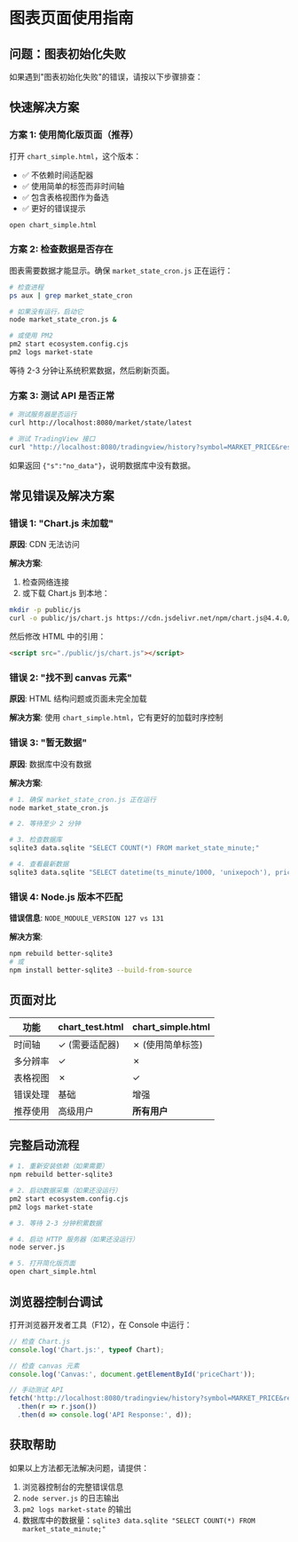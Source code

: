 # 图表页面使用指南

## 问题：图表初始化失败

如果遇到"图表初始化失败"的错误，请按以下步骤排查：

## 快速解决方案

### 方案 1: 使用简化版页面（推荐）

打开 `chart_simple.html`，这个版本：
- ✅ 不依赖时间适配器
- ✅ 使用简单的标签而非时间轴
- ✅ 包含表格视图作为备选
- ✅ 更好的错误提示

```bash
open chart_simple.html
```

### 方案 2: 检查数据是否存在

图表需要数据才能显示。确保 `market_state_cron.js` 正在运行：

```bash
# 检查进程
ps aux | grep market_state_cron

# 如果没有运行，启动它
node market_state_cron.js &

# 或使用 PM2
pm2 start ecosystem.config.cjs
pm2 logs market-state
```

等待 2-3 分钟让系统积累数据，然后刷新页面。

### 方案 3: 测试 API 是否正常

```bash
# 测试服务器是否运行
curl http://localhost:8080/market/state/latest

# 测试 TradingView 接口
curl "http://localhost:8080/tradingview/history?symbol=MARKET_PRICE&resolution=5&from=$(date -u -v-1H +%s)&to=$(date -u +%s)"
```

如果返回 `{"s":"no_data"}`，说明数据库中没有数据。

## 常见错误及解决方案

### 错误 1: "Chart.js 未加载"

**原因**: CDN 无法访问

**解决方案**:
1. 检查网络连接
2. 或下载 Chart.js 到本地：
```bash
mkdir -p public/js
curl -o public/js/chart.js https://cdn.jsdelivr.net/npm/chart.js@4.4.0/dist/chart.umd.min.js
```

然后修改 HTML 中的引用：
```html
<script src="./public/js/chart.js"></script>
```

### 错误 2: "找不到 canvas 元素"

**原因**: HTML 结构问题或页面未完全加载

**解决方案**: 使用 `chart_simple.html`，它有更好的加载时序控制

### 错误 3: "暂无数据"

**原因**: 数据库中没有数据

**解决方案**:
```bash
# 1. 确保 market_state_cron.js 正在运行
node market_state_cron.js

# 2. 等待至少 2 分钟

# 3. 检查数据库
sqlite3 data.sqlite "SELECT COUNT(*) FROM market_state_minute;"

# 4. 查看最新数据
sqlite3 data.sqlite "SELECT datetime(ts_minute/1000, 'unixepoch'), price_score, volume_score FROM market_state_minute ORDER BY ts_minute DESC LIMIT 5;"
```

### 错误 4: Node.js 版本不匹配

**错误信息**: `NODE_MODULE_VERSION 127 vs 131`

**解决方案**:
```bash
npm rebuild better-sqlite3
# 或
npm install better-sqlite3 --build-from-source
```

## 页面对比

| 功能 | chart_test.html | chart_simple.html |
|------|----------------|-------------------|
| 时间轴 | ✓ (需要适配器) | ✗ (使用简单标签) |
| 多分辨率 | ✓ | ✗ |
| 表格视图 | ✗ | ✓ |
| 错误处理 | 基础 | 增强 |
| 推荐使用 | 高级用户 | **所有用户** |

## 完整启动流程

```bash
# 1. 重新安装依赖（如果需要）
npm rebuild better-sqlite3

# 2. 启动数据采集（如果还没运行）
pm2 start ecosystem.config.cjs
pm2 logs market-state

# 3. 等待 2-3 分钟积累数据

# 4. 启动 HTTP 服务器（如果还没运行）
node server.js

# 5. 打开简化版页面
open chart_simple.html
```

## 浏览器控制台调试

打开浏览器开发者工具（F12），在 Console 中运行：

```javascript
// 检查 Chart.js
console.log('Chart.js:', typeof Chart);

// 检查 canvas 元素
console.log('Canvas:', document.getElementById('priceChart'));

// 手动测试 API
fetch('http://localhost:8080/tradingview/history?symbol=MARKET_PRICE&resolution=5&from=' + (Math.floor(Date.now()/1000) - 3600) + '&to=' + Math.floor(Date.now()/1000))
  .then(r => r.json())
  .then(d => console.log('API Response:', d));
```

## 获取帮助

如果以上方法都无法解决问题，请提供：
1. 浏览器控制台的完整错误信息
2. `node server.js` 的日志输出
3. `pm2 logs market-state` 的输出
4. 数据库中的数据量：`sqlite3 data.sqlite "SELECT COUNT(*) FROM market_state_minute;"`
